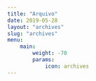 ```yaml
---
title: "Arquivo"
date: 2019-05-28
layout: "archives"
slug: "archives"
menu:
    main:
        weight: -70
        params:
            icon: archives
---
```

